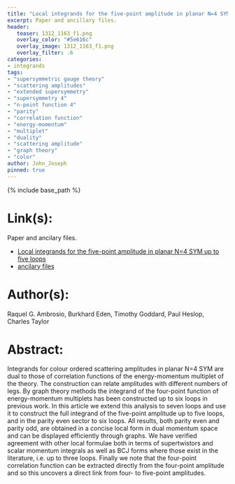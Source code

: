 ```yaml
---
title: "Local integrands for the five-point amplitude in planar N=4 SYM up to five loops"
excerpt: Paper and ancillary files.
header:
   teaser: 1312_1163_f1.png
   overlay_color: "#5e616c"
   overlay_image: 1312_1163_f1.png
   overlay_filter: .6
categories:
- integrands
tags:
- "supersymmetric gauge theory"
- "scattering amplitudes"
- "extended supersymmetry"
- "supersymmetry 4"
- "n-point function 4"
- "parity"
- "correlation function"
- "energy-momentum"
- "multiplet"
- "duality"
- "scattering amplitude"
- "graph theory"
- "color"
author: John_Joseph
pinned: true
---
```

{% include base_path %}

# Link(s):
Paper and ancilary files.
  * [Local integrands for the five-point amplitude in planar N=4 SYM up to five loops](https://arxiv.org/abs/1312.1163)
  * [ancilary files](https://arxiv.org/src/1312.1163/anc)

# Author(s):
Raquel G. Ambrosio, Burkhard Eden, Timothy Goddard, Paul Heslop, Charles Taylor

# Abstract:
Integrands for colour ordered scattering amplitudes in planar N=4 SYM are dual to those of correlation functions of the energy-momentum multiplet of the theory. The construction can relate amplitudes with different numbers of legs. By graph theory methods the integrand of the four-point function of energy-momentum multiplets has been constructed up to six loops in previous work. In this article we extend this analysis to seven loops and use it to construct the full integrand of the five-point amplitude up to five loops, and in the parity even sector to six loops. All results, both parity even and parity odd, are obtained in a concise local form in dual momentum space and can be displayed efficiently through graphs. We have verified agreement with other local formulae both in terms of supertwistors and scalar momentum integrals as well as BCJ forms where those exist in the literature, i.e. up to three loops. Finally we note that the four-point correlation function can be extracted directly from the four-point amplitude and so this uncovers a direct link from four- to five-point amplitudes.